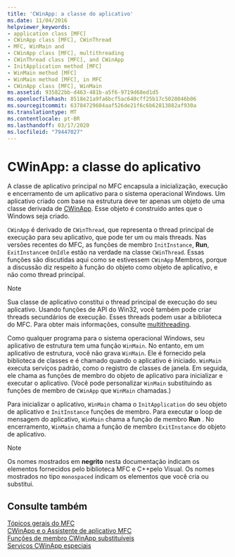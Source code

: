```yaml
---
title: 'CWinApp: a classe do aplicativo'
ms.date: 11/04/2016
helpviewer_keywords:
- application class [MFC]
- CWinApp class [MFC], CWinThread
- MFC, WinMain and
- CWinApp class [MFC], multithreading
- CWinThread class [MFC], and CWinApp
- InitApplication method [MFC]
- WinMain method [MFC]
- WinMain method [MFC], in MFC
- CWinApp class [MFC], WinMain
ms.assetid: 935822bb-d463-481b-a5f6-9719d68ed1d5
ms.openlocfilehash: 8518e21a9fa6bcf5ac640cff25b17c5028046b06
ms.sourcegitcommit: 63784729604aaf526de21f6c6b62813882af930a
ms.translationtype: MT
ms.contentlocale: pt-BR
ms.lasthandoff: 03/17/2020
ms.locfileid: "79447027"
---
```

# <a name="cwinapp-the-application-class"></a>CWinApp: a classe do aplicativo

A classe de aplicativo principal no MFC encapsula a inicialização, execução e encerramento de um aplicativo para o sistema operacional Windows. Um aplicativo criado com base na estrutura deve ter apenas um objeto de uma classe derivada de [CWinApp](../mfc/reference/cwinapp-class.md). Esse objeto é construído antes que o Windows seja criado.

`CWinApp` é derivado de `CWinThread`, que representa o thread principal de execução para seu aplicativo, que pode ter um ou mais threads. Nas versões recentes do MFC, as funções de membro `InitInstance`, **Run**, `ExitInstance`e `OnIdle` estão na verdade na classe `CWinThread`. Essas funções são discutidas aqui como se estivessem `CWinApp` Membros, porque a discussão diz respeito à função do objeto como objeto de aplicativo, e não como thread principal.

> [!NOTE]
>  Sua classe de aplicativo constitui o thread principal de execução do seu aplicativo. Usando funções de API do Win32, você também pode criar threads secundários de execução. Esses threads podem usar a biblioteca do MFC. Para obter mais informações, consulte [multithreading](../parallel/multithreading-support-for-older-code-visual-cpp.md).

Como qualquer programa para o sistema operacional Windows, seu aplicativo de estrutura tem uma função `WinMain`. No entanto, em um aplicativo de estrutura, você não grava `WinMain`. Ele é fornecido pela biblioteca de classes e é chamado quando o aplicativo é iniciado. `WinMain` executa serviços padrão, como o registro de classes de janela. Em seguida, ele chama as funções de membro do objeto de aplicativo para inicializar e executar o aplicativo. (Você pode personalizar `WinMain` substituindo as funções de membro de `CWinApp` que `WinMain` chamadas.)

Para inicializar o aplicativo, `WinMain` chama o `InitApplication` do seu objeto de aplicativo e `InitInstance` funções de membro. Para executar o loop de mensagem do aplicativo, `WinMain` chama a função de membro **Run** . No encerramento, `WinMain` chama a função de membro `ExitInstance` do objeto de aplicativo.

> [!NOTE]
>  Os nomes mostrados em **negrito** nesta documentação indicam os elementos fornecidos pelo biblioteca MFC e C++pelo Visual. Os nomes mostrados no tipo `monospaced` indicam os elementos que você cria ou substitui.

## <a name="see-also"></a>Consulte também

[Tópicos gerais do MFC](../mfc/general-mfc-topics.md)<br/>
[CWinApp e o Assistente de aplicativo MFC](../mfc/cwinapp-and-the-mfc-application-wizard.md)<br/>
[Funções de membro CWinApp substituíveis](../mfc/overridable-cwinapp-member-functions.md)<br/>
[Serviços CWinApp especiais](../mfc/special-cwinapp-services.md)
